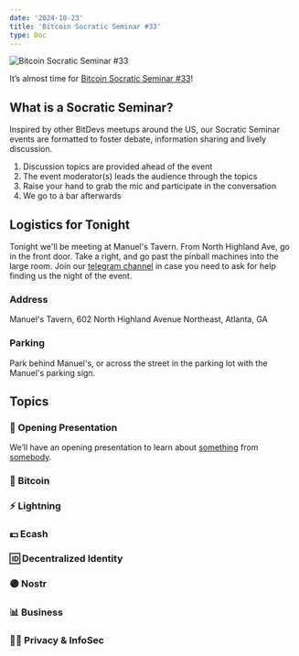 ```yaml
---
date: '2024-10-23'
title: 'Bitcoin Socratic Seminar #33'
type: Doc
---
```


![Bitcoin Socratic Seminar #33](/bitcoin-socratic-seminar-33.jpg)

It’s almost time for <a href="https://www.meetup.com/atlantabitdevs/events/302065904/">Bitcoin Socratic Seminar #33</a>!

## What is a Socratic Seminar?

Inspired by other BitDevs meetups around the US, our Socratic Seminar events are formatted to foster debate, information sharing and lively discussion.

1. Discussion topics are provided ahead of the event
2. The event moderator(s) leads the audience through the topics
3. Raise your hand to grab the mic and participate in the conversation
4. We go to a bar afterwards

## Logistics for Tonight

Tonight we'll be meeting at Manuel's Tavern. From North Highland Ave, go in the front door. Take a right, and go past the pinball machines into the large room. Join our <a href="https://atlantabitdevs.org/telegram/" target="_blank">telegram channel</a> in case you need to ask for help finding us the night of the event.

### Address

Manuel's Tavern, 602 North Highland Avenue Northeast, Atlanta, GA

### Parking

Park behind Manuel's, or across the street in the parking lot with the Manuel's parking sign.

## Topics

### 🤙 Opening Presentation

We’ll have an opening presentation to learn about [something](/#) from [somebody](/#).

### 🧡 Bitcoin

### ⚡️ Lightning

### 💵 Ecash

### 🆔 Decentralized Identity

### 🟣 Nostr

### 📊 Business

### 🕵️‍♂️ Privacy & InfoSec
